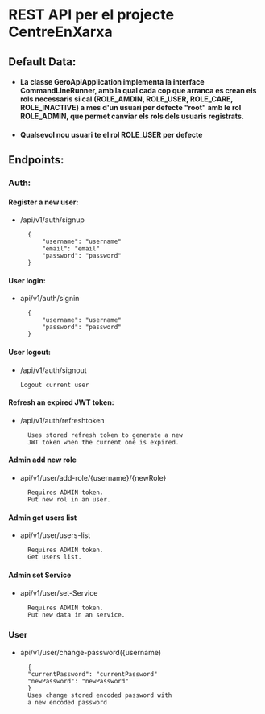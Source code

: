 # REST API per el projecte CentreEnXarxa


## Default Data:

* #### La classe GeroApiApplication implementa la interface CommandLineRunner, amb la qual cada cop que arranca es crean els rols necessaris si cal (ROLE_AMDIN, ROLE_USER, ROLE_CARE, ROLE_INACTIVE) a mes d'un usuari per defecte "root" amb le rol ROLE_ADMIN, que permet canviar els rols dels usuaris registrats.

* #### Qualsevol nou usuari te el rol ROLE_USER per defecte


## Endpoints:

### Auth:

#### Register a new user:

* /api/v1/auth/signup

        {
            "username": "username"
            "email": "email"
            "password": "password"
        }

#### User login:

* api/v1/auth/signin

        {
            "username": "username"
            "password": "password"
        }

#### User logout:

* /api/v1/auth/signout

      Logout current user

#### Refresh an expired JWT token:

* /api/v1/auth/refreshtoken

        Uses stored refresh token to generate a new 
        JWT token when the current one is expired.

#### Admin add new role

* api/v1/user/add-role/{username}/{newRole}

        Requires ADMIN token.
        Put new rol in an user.

#### Admin get users list

* api/v1/user/users-list

        Requires ADMIN token.
        Get users list.

#### Admin set Service

* api/v1/user/set-Service

        Requires ADMIN token.
        Put new data in an service.

### User

* api/v1/user/change-password({username)

        {
        "currentPassword": "currentPassword"
        "newPassword": "newPassword"
        }
        Uses change stored encoded password with
        a new encoded password 

        


    
